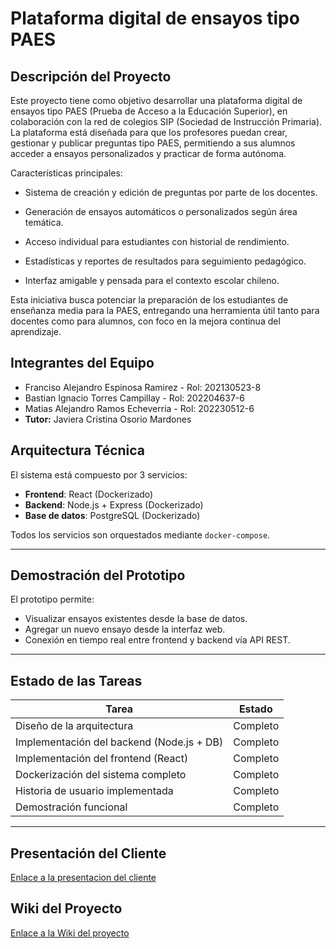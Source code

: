 # Plataforma digital de ensayos tipo PAES 

## Descripción del Proyecto

Este proyecto tiene como objetivo desarrollar una plataforma digital de ensayos tipo PAES (Prueba de Acceso a la Educación Superior), en colaboración con la red de colegios SIP (Sociedad de Instrucción Primaria). La plataforma está diseñada para que los profesores puedan crear, gestionar y publicar preguntas tipo PAES, permitiendo a sus alumnos acceder a ensayos personalizados y practicar de forma autónoma.

Características principales:
- Sistema de creación y edición de preguntas por parte de los docentes.

- Generación de ensayos automáticos o personalizados según área temática.

- Acceso individual para estudiantes con historial de rendimiento.

- Estadísticas y reportes de resultados para seguimiento pedagógico.

- Interfaz amigable y pensada para el contexto escolar chileno.

Esta iniciativa busca potenciar la preparación de los estudiantes de enseñanza media para la PAES, entregando una herramienta útil tanto para docentes como para alumnos, con foco en la mejora continua del aprendizaje.
## Integrantes del Equipo

- Franciso Alejandro Espinosa Ramirez - Rol: 202130523-8 
- Bastian Ignacio Torres Campillay - Rol: 202204637-6
- Matias Alejandro Ramos Echeverria - Rol: 202230512-6
- **Tutor:** Javiera Cristina Osorio Mardones


## Arquitectura Técnica

El sistema está compuesto por 3 servicios:

- **Frontend**: React (Dockerizado)
- **Backend**: Node.js + Express (Dockerizado)
- **Base de datos**: PostgreSQL (Dockerizado)

Todos los servicios son orquestados mediante `docker-compose`.

---
## Demostración del Prototipo

El prototipo permite:

- Visualizar ensayos existentes desde la base de datos.
- Agregar un nuevo ensayo desde la interfaz web.
- Conexión en tiempo real entre frontend y backend vía API REST.

---
## Estado de las Tareas

| Tarea                                      | Estado  |
|-------------------------------------------|----------|
| Diseño de la arquitectura                 | Completo |
| Implementación del backend (Node.js + DB) | Completo |
| Implementación del frontend (React)       | Completo |
| Dockerización del sistema completo        | Completo |
| Historia de usuario implementada          | Completo |
| Demostración funcional                    | Completo |

---
## Presentación del Cliente

[Enlace a la presentacion del cliente](https://usmcl-my.sharepoint.com/:v:/g/personal/francisco_espinosa_usm_cl/EV0DEC4Bcd1Nr3V14j2dQqAB32d1ePXv85Zl1Rf3U0ITUA?nav=eyJyZWZlcnJhbEluZm8iOnsicmVmZXJyYWxBcHAiOiJPbmVEcml2ZUZvckJ1c2luZXNzIiwicmVmZXJyYWxBcHBQbGF0Zm9ybSI6IldlYiIsInJlZmVycmFsTW9kZSI6InZpZXciLCJyZWZlcnJhbFZpZXciOiJNeUZpbGVzTGlua0NvcHkifX0&e=3RqHxm) 

## Wiki del Proyecto

[Enlace a la Wiki del proyecto](https://github.com/frkalejandro/GRUPO04-2025-PROYINF/wiki)

